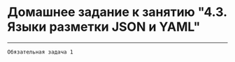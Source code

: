 # Домашнее задание к занятию "4.3. Языки разметки JSON и YAML"<br>
________________
```Обязательная задача 1```

